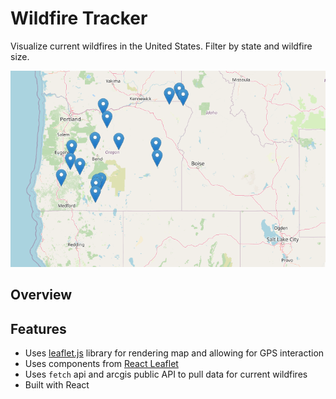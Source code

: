 # Wildfire Tracker

Visualize current wildfires in the United States. Filter by state and wildfire size.

![screenshot](/public/screenshot.png)

## Overview

## Features

- Uses [leaflet.js](https://leafletjs.com/) library for rendering map and allowing for GPS interaction
- Uses components from [React Leaflet](https://react-leaflet.js.org/)
- Uses `fetch` api and arcgis public API to pull data for current wildfires
- Built with React
